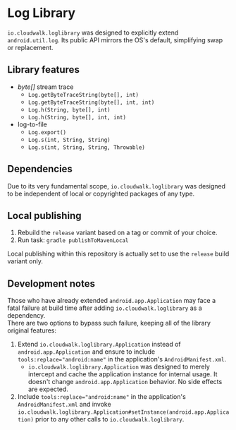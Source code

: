 # Log Library

`io.cloudwalk.loglibrary` was designed to explicitly extend `android.util.log`.
Its public API mirrors the OS's default, simplifying swap or replacement.  

## Library features

- _byte[]_ stream trace
  - `Log.getByteTraceString(byte[], int)`
  - `Log.getByteTraceString(byte[], int, int)`
  - `Log.h(String, byte[], int)`
  - `Log.h(String, byte[], int, int)`
- log-to-file
  - `Log.export()`
  - `Log.s(int, String, String)`
  - `Log.s(int, String, String, Throwable)`

## Dependencies

Due to its very fundamental scope, `io.cloudwalk.loglibrary` was designed to be
independent of local or copyrighted packages of any type.  

## Local publishing

1. Rebuild the `release` variant based on a tag or commit of your choice.
2. Run task: `gradle publishToMavenLocal`

Local publishing within this repository is actually set to use the `release`
build variant only.  

## Development notes

Those who have already extended `android.app.Application` may face a fatal
failure at build time after adding `io.cloudwalk.loglibrary` as a dependency.  
There are two options to bypass such failure, keeping all of the library
original features:  

1. Extend `io.cloudwalk.loglibrary.Application` instead of
`android.app.Application` and ensure to include `tools:replace="android:name"`
in the application's `AndroidManifest.xml`.
   - `io.cloudwalk.loglibrary.Application` was designed to merely intercept and
   cache the application instance for internal usage. It doesn't change
   `android.app.Application` behavior. No side effects are expected.
2. Include `tools:replace="android:name"` in the application's
`AndroidManifest.xml` and invoke
`io.cloudwalk.loglibrary.Application#setInstance(android.app.Application)`
prior to any other calls to `io.cloudwalk.loglibrary`.
